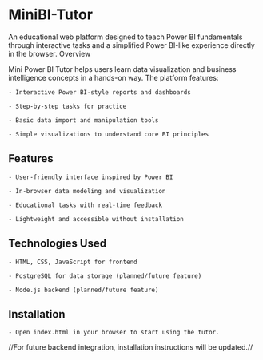 # MiniBI-Tutor

An educational web platform designed to teach Power BI fundamentals through interactive tasks and a simplified Power BI-like experience directly in the browser.
Overview

Mini Power BI Tutor helps users learn data visualization and business intelligence concepts in a hands-on way. The platform features:

    - Interactive Power BI-style reports and dashboards

    - Step-by-step tasks for practice

    - Basic data import and manipulation tools

    - Simple visualizations to understand core BI principles

<h2>Features</h2>

    - User-friendly interface inspired by Power BI

    - In-browser data modeling and visualization

    - Educational tasks with real-time feedback

    - Lightweight and accessible without installation

<h2>Technologies Used</h2>

    - HTML, CSS, JavaScript for frontend

    - PostgreSQL for data storage (planned/future feature)

    - Node.js backend (planned/future feature)

<h2>Installation</h2>
  
    - Open index.html in your browser to start using the tutor.

//For future backend integration, installation instructions will be updated.//

